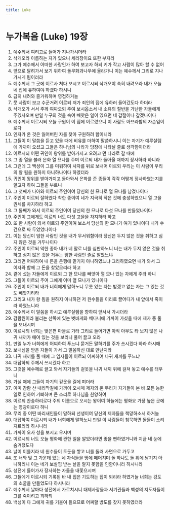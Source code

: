 ```yaml
---
title: Luke
---
```


# 누가복음 (Luke) 19장
1. 예수께서 여리고로 들어가 지나가시더라
1. 삭개오라 이름하는 자가 있으니 세리장이요 또한 부자라
1. 그가 예수께서 어떠한 사람인가 하여 보고자 하되 키가 작고 사람이 많아 할 수 없어
1. 앞으로 달려가서 보기 위하여 돌무화과나무에 올라가니 이는 예수께서 그리로 지나가시게 됨이러라
1. 예수께서 그 곳에 이르사 쳐다 보시고 이르시되 삭개오야 속히 내려오라 내가 오늘 네 집에 유하여야 하겠다 하시니
1. 급히 내려와 즐거워하며 영접하거늘
1. 뭇 사람이 보고 수군거려 이르되 저가 죄인의 집에 유하러 들어갔도다 하더라
1. 삭개오가 서서 주께 여짜오되 주여 보시옵소서 내 소유의 절반을 가난한 자들에게 주겠사오며 만일 누구의 것을 속여 빼앗은 일이 있으면 네 갑절이나 갚겠나이다
1. 예수께서 이르시되 오늘 구원이 이 집에 이르렀으니 이 사람도 아브라함의 자손임이로다
1. 인자가 온 것은 잃어버린 자를 찾아 구원하려 함이니라
1. 그들이 이 말씀을 듣고 있을 때에 비유를 더하여 말씀하시니 이는 자기가 예루살렘에 가까이 오셨고 그들은 하나님의 나라가 당장에 나타날 줄로 생각함이더라
1. 이르시되 어떤 귀인이 왕위를 받아가지고 오려고 먼 나라로 갈 때에
1. 그 종 열을 불러 은화 열 므나를 주며 이르되 내가 돌아올 때까지 장사하라 하니라
1. 그런데 그 백성이 그를 미워하여 사자를 뒤로 보내어 이르되 우리는 이 사람이 우리의 왕 됨을 원하지 아니하나이다 하였더라
1. 귀인이 왕위를 받아가지고 돌아와서 은화를 준 종들이 각각 어떻게 장사하였는지를 알고자 하여 그들을 부르니
1. 그 첫째가 나아와 이르되 주인이여 당신의 한 므나로 열 므나를 남겼나이다
1. 주인이 이르되 잘하였다 착한 종이여 네가 지극히 작은 것에 충성하였으니 열 고을 권세를 차지하라 하고
1. 그 둘째가 와서 이르되 주인이여 당신의 한 므나로 다섯 므나를 만들었나이다
1. 주인이 그에게도 이르되 너도 다섯 고을을 차지하라 하고
1. 또 한 사람이 와서 이르되 주인이여 보소서 당신의 한 므나가 여기 있나이다 내가 수건으로 싸 두었었나이다
1. 이는 당신이 엄한 사람인 것을 내가 무서워함이라 당신은 두지 않은 것을 취하고 심지 않은 것을 거두나이다
1. 주인이 이르되 악한 종아 내가 네 말로 너를 심판하노니 너는 내가 두지 않은 것을 취하고 심지 않은 것을 거두는 엄한 사람인 줄로 알았느냐
1. 그러면 어찌하여 내 돈을 은행에 맡기지 아니하였느냐 그리하였으면 내가 와서 그 이자와 함께 그 돈을 찾았으리라 하고
1. 곁에 섰는 자들에게 이르되 그 한 므나를 빼앗아 열 므나 있는 자에게 주라 하니
1. 그들이 이르되 주여 그에게 이미 열 므나가 있나이다
1. 주인이 이르되 내가 너희에게 말하노니 무릇 있는 자는 받겠고 없는 자는 그 있는 것도 빼앗기리라
1. 그리고 내가 왕 됨을 원하지 아니하던 저 원수들을 이리로 끌어다가 내 앞에서 죽이라 하였느니라
1. 예수께서 이 말씀을 하시고 예루살렘을 향하여 앞서서 가시더라
1. 감람원이라 불리는 산쪽에 있는 벳바게와 베다니에 가까이 가셨을 때에 제자 중 둘을 보내시며
1. 이르시되 너희는 맞은편 마을로 가라 그리로 들어가면 아직 아무도 타 보지 않은 나귀 새끼가 매여 있는 것을 보리니 풀어 끌고 오라
1. 만일 누가 너희에게 어찌하여 푸느냐 묻거든 말하기를 주가 쓰시겠다 하라 하시매
1. 보내심을 받은 자들이 가서 그 말씀하신 대로 만난지라
1. 나귀 새끼를 풀 때에 그 임자들이 이르되 어찌하여 나귀 새끼를 푸느냐
1. 대답하되 주께서 쓰시겠다 하고
1. 그것을 예수께로 끌고 와서 자기들의 겉옷을 나귀 새끼 위에 걸쳐 놓고 예수를 태우니
1. 가실 때에 그들이 자기의 겉옷을 길에 펴더라
1. 이미 감람 산 내리막길에 가까이 오시매 제자의 온 무리가 자기들이 본 바 모든 능한 일로 인하여 기뻐하며 큰 소리로 하나님을 찬양하여
1. 이르되 찬송하리로다 주의 이름으로 오시는 왕이여 하늘에는 평화요 가장 높은 곳에는 영광이로다 하니
1. 무리 중 어떤 바리새인들이 말하되 선생이여 당신의 제자들을 책망하소서 하거늘
1. 대답하여 이르시되 내가 너희에게 말하노니 만일 이 사람들이 침묵하면 돌들이 소리 지르리라 하시니라
1. 가까이 오사 성을 보시고 우시며
1. 이르시되 너도 오늘 평화에 관한 일을 알았더라면 좋을 뻔하였거니와 지금 네 눈에 숨겨졌도다
1. 날이 이를지라 네 원수들이 토둔을 쌓고 너를 둘러 사면으로 가두고
1. 또 너와 및 그 가운데 있는 네 자식들을 땅에 메어치며 돌 하나도 돌 위에 남기지 아니하리니 이는 네가 보살핌 받는 날을 알지 못함을 인함이니라 하시니라
1. 성전에 들어가사 장사하는 자들을 내쫓으시며
1. 그들에게 이르시되 기록된 바 내 집은 기도하는 집이 되리라 하였거늘 너희는 강도의 소굴을 만들었도다 하시니라
1. 예수께서 날마다 성전에서 가르치시니 대제사장들과 서기관들과 백성의 지도자들이 그를 죽이려고 꾀하되
1. 백성이 다 그에게 귀를 기울여 들으므로 어찌할 방도를 찾지 못하였더라